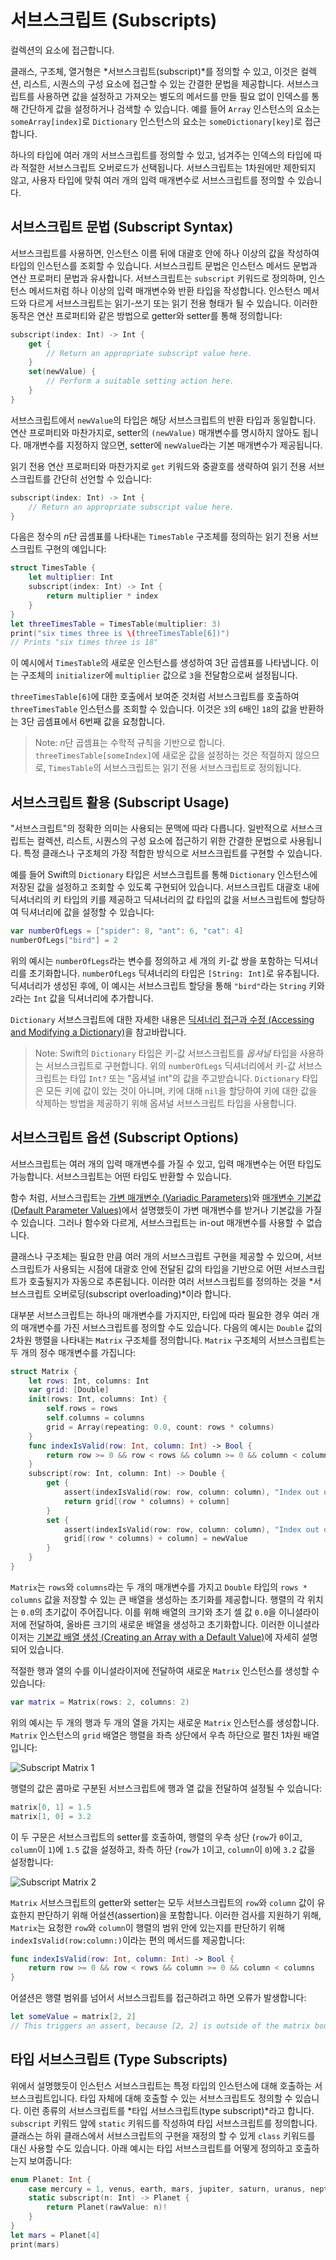 # 서브스크립트 (Subscripts)

컬렉션의 요소에 접근합니다.

클래스, 구조체, 열거형은 *서브스크립트(subscript)*를 정의할 수 있고,
이것은 컬렉션, 리스트, 시퀀스의 구성 요소에 접근할 수 있는 간결한 문법을 제공합니다.
서브스크립트를 사용하면 값을 설정하고 가져오는
별도의 메서드를 만들 필요 없이 인덱스를 통해 간단하게 값을 설정하거나 검색할 수 있습니다.
예를 들어 `Array` 인스턴스의 요소는 `someArray[index]`로
`Dictionary` 인스턴스의 요소는 `someDictionary[key]`로 접근합니다.

하나의 타입에 여러 개의 서브스크립트를 정의할 수 있고,
넘겨주는 인덱스의 타입에 따라
적절한 서브스크립트 오버로드가 선택됩니다.
서브스크립트는 1차원에만 제한되지 않고,
사용자 타입에 맞춰
여러 개의 입력 매개변수로 서브스크립트를 정의할 수 있습니다.

<!--
  TODO: this chapter should provide an example of subscripting an enumeration,
  as per Joe Groff's example from rdar://16555559.
-->

## 서브스크립트 문법 (Subscript Syntax)

서브스크립트를 사용하면, 인스턴스 이름 뒤에 대괄호 안에 하나 이상의 값을 작성하여
타입의 인스턴스를 조회할 수 있습니다.
서브스크립트 문법은 인스턴스 메서드 문법과 연산 프로퍼티 문법과 유사합니다.
서브스크립트는 `subscript` 키워드로 정의하며,
인스턴스 메서드처럼
하나 이상의 입력 매개변수와 반환 타입을 작성합니다.
인스턴스 메서드와 다르게 서브스크립트는 읽기-쓰기 또는 읽기 전용 형태가 될 수 있습니다.
이러한 동작은 연산 프로퍼티와 같은 방법으로
getter와 setter를 통해 정의합니다:

```swift
subscript(index: Int) -> Int {
    get {
        // Return an appropriate subscript value here.
    }
    set(newValue) {
        // Perform a suitable setting action here.
    }
}
```

<!--
  - test: `subscriptSyntax`

  ```swifttest
  >> class Test1 {
  -> subscript(index: Int) -> Int {
        get {
           // Return an appropriate subscript value here.
  >>       return 1
        }
        set(newValue) {
           // Perform a suitable setting action here.
        }
     }
  >> }
  ```
-->

서브스크립트에서 `newValue`의 타입은 해당 서브스크립트의 반환 타입과 동일합니다.
연산 프로퍼티와 마찬가지로, setter의 `(newValue)` 매개변수를
명시하지 않아도 됩니다.
매개변수를 지정하지 않으면,
setter에 `newValue`라는 기본 매개변수가 제공됩니다.

읽기 전용 연산 프로퍼티와 마찬가지로
`get` 키워드와 중괄호를 생략하여
읽기 전용 서브스크립트를 간단히 선언할 수 있습니다:

```swift
subscript(index: Int) -> Int {
    // Return an appropriate subscript value here.
}
```

<!--
  - test: `subscriptSyntax`

  ```swifttest
  >> class Test2 {
  -> subscript(index: Int) -> Int {
        // Return an appropriate subscript value here.
  >>    return 1
     }
  >> }
  ```
-->

다음은 정수의 *n*단 곱셈표를 나타내는 `TimesTable` 구조체를 정의하는
읽기 전용 서브스크립트 구현의 예입니다:

```swift
struct TimesTable {
    let multiplier: Int
    subscript(index: Int) -> Int {
        return multiplier * index
    }
}
let threeTimesTable = TimesTable(multiplier: 3)
print("six times three is \(threeTimesTable[6])")
// Prints "six times three is 18"
```

<!--
  - test: `timesTable`

  ```swifttest
  -> struct TimesTable {
        let multiplier: Int
        subscript(index: Int) -> Int {
           return multiplier * index
        }
     }
  -> let threeTimesTable = TimesTable(multiplier: 3)
  -> print("six times three is \(threeTimesTable[6])")
  <- six times three is 18
  ```
-->

이 예시에서 `TimesTable`의 새로운 인스턴스를 생성하여
3단 곱셈표를 나타냅니다.
이는 구조체의 `initializer`에 `multiplier` 값으로
`3`을 전달함으로써 설정됩니다.

`threeTimesTable[6]`에 대한 호출에서 보여준 것처럼
서브스크립트를 호출하여 `threeTimesTable` 인스턴스를 조회할 수 있습니다.
이것은 `3`의 `6`배인 `18`의 값을 반환하는
3단 곱셈표에서 6번째 값을 요청합니다.

> Note: *n*단 곱셈표는 수학적 규칙을 기반으로 합니다.
> `threeTimesTable[someIndex]`에 새로운 값을 설정하는 것은 적절하지 않으므로,
> `TimesTable`의 서브스크립트는 읽기 전용 서브스크립트로 정의됩니다.

## 서브스크립트 활용 (Subscript Usage)

"서브스크립트"의 정확한 의미는 사용되는 문맥에 따라 다릅니다.
일반적으로 서브스크립트는 컬렉션, 리스트, 시퀀스의 구성 요소에
접근하기 위한 간결한 문법으로 사용됩니다.
특정 클래스나 구조체의
가장 적합한 방식으로 서브스크립트를 구현할 수 있습니다.

예를 들어 Swift의 `Dictionary` 타입은
서브스크립트를 통해 `Dictionary` 인스턴스에 저장된 값을 설정하고 조회할 수 있도록 구현되어 있습니다.
서브스크립트 대괄호 내에 딕셔너리의 키 타입의 키를 제공하고
딕셔너리의 값 타입의 값을 서브스크립트에 할당하여
딕셔너리에 값을 설정할 수 있습니다:

```swift
var numberOfLegs = ["spider": 8, "ant": 6, "cat": 4]
numberOfLegs["bird"] = 2
```

<!--
  - test: `dictionarySubscript`

  ```swifttest
  -> var numberOfLegs = ["spider": 8, "ant": 6, "cat": 4]
  -> numberOfLegs["bird"] = 2
  ```
-->

위의 예시는 `numberOfLegs`라는 변수를 정의하고
세 개의 키-값 쌍을 포함하는 딕셔너리를 초기화합니다.
`numberOfLegs` 딕셔너리의 타입은 `[String: Int]`로 유추됩니다.
딕셔너리가 생성된 후에,
이 예시는 서브스크립트 할당을 통해
`"bird"`라는 `String` 키와 `2`라는 `Int` 값을 딕셔너리에 추가합니다.

`Dictionary` 서브스크립트에 대한 자세한 내용은
[딕셔너리 접근과 수정 (Accessing and Modifying a Dictionary)](./collection-types.md#딕셔너리-접근과-수정-accessing-and-modifying-a-dictionary)을 참고바랍니다.

> Note: Swift의 `Dictionary` 타입은 키-값 서브스크립트를
> *옵셔널* 타입을 사용하는 서브스크립트로 구현합니다.
> 위의 `numberOfLegs` 딕셔너리에서
> 키-값 서브스크립트는 타입 `Int?`
> 또는 "옵셔널 int"의 값을 주고받습니다.
> `Dictionary` 타입은 모든 키에 값이 있는 것이 아니며,
> 키에 대해 `nil`을 할당하여
> 키에 대한 값을 삭제하는 방법을 제공하기 위해 옵셔널 서브스크립트 타입을 사용합니다.

## 서브스크립트 옵션 (Subscript Options)

서브스크립트는 여러 개의 입력 매개변수를 가질 수 있고,
입력 매개변수는 어떤 타입도 가능합니다.
서브스크립트는 어떤 타입도 반환할 수 있습니다.

함수 처럼,
서브스크립트는 [가변 매개변수 (Variadic Parameters)](./functions.md#가변-매개변수-variadic-parameters)와
[매개변수 기본값 (Default Parameter Values)](./functions.md#매개변수-기본값-default-parameter-values)에서 설명했듯이
가변 매개변수를 받거나
기본값을 가질 수 있습니다.
그러나 함수와 다르게,
서브스크립트는 in-out 매개변수를 사용할 수 없습니다.

<!--
  - test: `subscripts-can-have-default-arguments`

  ```swifttest
  >> struct Subscriptable {
  >>     subscript(x: Int, y: Int = 0) -> Int {
  >>         return 100
  >>     }
  >> }
  >> let s = Subscriptable()
  >> print(s[0])
  << 100
  ```
-->

클래스나 구조체는 필요한 만큼 여러 개의 서브스크립트 구현을 제공할 수 있으며,
서브스크립트가 사용되는 시점에
대괄호 안에 전달된 값의 타입을 기반으로
어떤 서브스크립트가 호출될지가 자동으로 추론됩니다.
이러한 여러 서브스크립트를 정의하는 것을 *서브스크립트 오버로딩(subscript overloading)*이라 합니다.

대부분 서브스크립트는 하나의 매개변수를 가지지만,
타입에 따라 필요한 경우
여러 개의 매개변수를 가진 서브스크립트를 정의할 수도 있습니다.
다음의 예시는 `Double` 값의 2차원 행렬을 나타내는
`Matrix` 구조체를 정의합니다.
`Matrix` 구조체의 서브스크립트는 두 개의 정수 매개변수를 가집니다:

```swift
struct Matrix {
    let rows: Int, columns: Int
    var grid: [Double]
    init(rows: Int, columns: Int) {
        self.rows = rows
        self.columns = columns
        grid = Array(repeating: 0.0, count: rows * columns)
    }
    func indexIsValid(row: Int, column: Int) -> Bool {
        return row >= 0 && row < rows && column >= 0 && column < columns
    }
    subscript(row: Int, column: Int) -> Double {
        get {
            assert(indexIsValid(row: row, column: column), "Index out of range")
            return grid[(row * columns) + column]
        }
        set {
            assert(indexIsValid(row: row, column: column), "Index out of range")
            grid[(row * columns) + column] = newValue
        }
    }
}
```

<!--
  - test: `matrixSubscript, matrixSubscriptAssert`

  ```swifttest
  -> struct Matrix {
        let rows: Int, columns: Int
        var grid: [Double]
        init(rows: Int, columns: Int) {
           self.rows = rows
           self.columns = columns
           grid = Array(repeating: 0.0, count: rows * columns)
        }
        func indexIsValid(row: Int, column: Int) -> Bool {
           return row >= 0 && row < rows && column >= 0 && column < columns
        }
        subscript(row: Int, column: Int) -> Double {
           get {
              assert(indexIsValid(row: row, column: column), "Index out of range")
              return grid[(row * columns) + column]
           }
           set {
              assert(indexIsValid(row: row, column: column), "Index out of range")
              grid[(row * columns) + column] = newValue
           }
        }
     }
  ```
-->

`Matrix`는 `rows`와 `columns`라는 두 개의 매개변수를 가지고
`Double` 타입의 `rows * columns` 값을 저장할 수 있는 큰 배열을 생성하는 초기화를 제공합니다.
행렬의 각 위치는 `0.0`의 초기값이 주어집니다.
이를 위해 배열의 크기와 초기 셀 값 `0.0`을 이니셜라이저에 전달하여,
올바른 크기의 새로운 배열을 생성하고 초기화합니다.
이러한 이니셜라이저는
[기본값 배열 생성 (Creating an Array with a Default Value)](./collection-types.md#기본값-배열-생성-creating-an-array-with-a-default-value)에 자세히 설명되어 있습니다.

적절한 행과 열의 수를 이니셜라이저에 전달하여
새로운 `Matrix` 인스턴스를 생성할 수 있습니다:

```swift
var matrix = Matrix(rows: 2, columns: 2)
```

<!--
  - test: `matrixSubscript, matrixSubscriptAssert`

  ```swifttest
  -> var matrix = Matrix(rows: 2, columns: 2)
  >> assert(matrix.grid == [0.0, 0.0, 0.0, 0.0])
  ```
-->

위의 예시는 두 개의 행과 두 개의 열을 가지는 새로운 `Matrix` 인스턴스를 생성합니다.
`Matrix` 인스턴스의 `grid` 배열은
행렬을 좌측 상단에서 우측 하단으로
펼친 1차원 배열입니다:

![Subscript Matrix 1](../.gitbook/assets/subscriptMatrix01_2x~dark.png)

행렬의 값은 콤마로 구분된
서브스크립트에 행과 열 값을 전달하여 설정될 수 있습니다:

```swift
matrix[0, 1] = 1.5
matrix[1, 0] = 3.2
```

<!--
  - test: `matrixSubscript, matrixSubscriptAssert`

  ```swifttest
  -> matrix[0, 1] = 1.5
  >> print(matrix[0, 1])
  << 1.5
  -> matrix[1, 0] = 3.2
  >> print(matrix[1, 0])
  << 3.2
  ```
-->

이 두 구문은 서브스크립트의 setter를 호출하여,
행렬의 우측 상단
(`row`가 `0`이고, `column`이 `1`)에 `1.5` 값을 설정하고,
좌측 하단
(`row`가 `1`이고, `column`이 `0`)에 `3.2` 값을 설정합니다:

![Subscript Matrix 2](../.gitbook/assets/subscriptMatrix02_2x~dark.png)

`Matrix` 서브스크립트의 getter와 setter는 모두
서브스크립트의 `row`와 `column` 값이 유효한지 판단하기 위해 어설션(assertion)을 포함합니다.
이러한 검사를 지원하기 위해,
`Matrix`는 요청한 `row`와 `column`이
행렬의 범위 안에 있는지를 판단하기 위해
`indexIsValid(row:column:)`이라는 편의 메서드를 제공합니다:

```swift
func indexIsValid(row: Int, column: Int) -> Bool {
    return row >= 0 && row < rows && column >= 0 && column < columns
}
```

<!--
  - test: `matrixSubscript`

  ```swifttest
  >> var rows = 2
  >> var columns = 2
  -> func indexIsValid(row: Int, column: Int) -> Bool {
        return row >= 0 && row < rows && column >= 0 && column < columns
     }
  ```
-->

어셜션은 행렬 범위를 넘어서
서브스크립트를 접근하려고 하면 오류가 발생합니다:

```swift
let someValue = matrix[2, 2]
// This triggers an assert, because [2, 2] is outside of the matrix bounds.
```

<!--
  - test: `matrixSubscriptAssert`

  ```swifttest
  -> let someValue = matrix[2, 2]
  xx assert
  // This triggers an assert, because [2, 2] is outside of the matrix bounds.
  ```
-->

## 타입 서브스크립트 (Type Subscripts)

위에서 설명했듯이 인스턴스 서브스크립트는
특정 타입의 인스턴스에 대해 호출하는 서브스크립트입니다.
타입 자체에 대해 호출할 수 있는 서브스크립트도 정의할 수 있습니다.
이런 종류의 서브스크립트를 *타입 서브스크립트(type subscript)*라고 합니다.
`subscript` 키워드 앞에 `static` 키워드를 작성하여
타입 서브스크립트를 정의합니다.
클래스는 하위 클래스에서 서브스크립트의 구현을 재정의 할 수 있게
`class` 키워드를 대신 사용할 수도 있습니다.
아래 예시는 타입 서브스크립트를 어떻게 정의하고 호출하는지 보여줍니다:

```swift
enum Planet: Int {
    case mercury = 1, venus, earth, mars, jupiter, saturn, uranus, neptune
    static subscript(n: Int) -> Planet {
        return Planet(rawValue: n)!
    }
}
let mars = Planet[4]
print(mars)
```

<!--
  - test: `static-subscript`

  ```swifttest
  -> enum Planet: Int {
        case mercury = 1, venus, earth, mars, jupiter, saturn, uranus, neptune
        static subscript(n: Int) -> Planet {
           return Planet(rawValue: n)!
        }
     }
  -> let mars = Planet[4]
  >> assert(mars == Planet.mars)
  -> print(mars)
  << mars
  ```
-->

<!--
This source file is part of the Swift.org open source project

Copyright (c) 2014 - 2022 Apple Inc. and the Swift project authors
Licensed under Apache License v2.0 with Runtime Library Exception

See https://swift.org/LICENSE.txt for license information
See https://swift.org/CONTRIBUTORS.txt for the list of Swift project authors
-->

